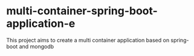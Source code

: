 # multi-container-spring-boot-application-e
This project aims to create a multi container application based on spring-boot and mongodb
